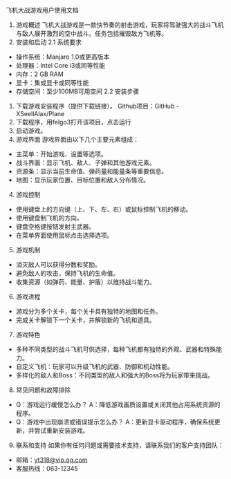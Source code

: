 飞机大战游戏用户使用文档
1. 游戏概述
飞机大战游戏是一款快节奏的射击游戏，玩家将驾驶强大的战斗飞机与敌人展开激烈的空中战斗。任务包括摧毁敌方飞机等。
2. 安装和启动
2.1 系统要求
- 操作系统：Manjaro 1.0或更高版本
- 处理器：Intel Core i3或同等性能
- 内存：2 GB RAM
- 显卡：集成显卡或同等性能
- 存储空间：至少100MB可用空间
2.2 安装步骤
1. 下载游戏安装程序（提供下载链接）。
Github项目：GitHub - XSeellAlax/Plane
2. 下载程序，用felgo3打开该项目，点击运行
3. 启动游戏。
3. 游戏界面
游戏界面由以下几个主要元素组成：
- 主菜单：开始游戏、设置等选项。
- 战斗界面：显示飞机、敌人、子弹和其他游戏元素。
- 资源条：显示当前生命值、弹药量和能量条等重要信息。
- 地图：显示玩家位置、目标位置和敌人分布情况。
4. 游戏控制
- 使用键盘上的方向键（上、下、左、右）或鼠标控制飞机的移动。
- 使用键盘制飞机的方向。
- 键盘空格键按钮发射主武器。
- 在菜单界面使用鼠标点击选择选项。
5. 游戏机制
- 消灭敌人可以获得分数和奖励。
- 避免敌人的攻击，保持飞机的生命值。
- 收集资源（如弹药、能量、护盾）以维持战斗能力。
6. 游戏进程
- 游戏分为多个关卡，每个关卡具有独特的地图和任务。
- 完成关卡解锁下一个关卡，并解锁新的飞机和道具。
7. 游戏特色
- 多种不同类型的战斗飞机可供选择，每种飞机都有独特的外观、武器和特殊能力。
- 自定义飞机：玩家可以升级飞机的武器、防御和机动性能。
- 多样化的敌人和Boss：不同类型的敌人和强大的Boss将为玩家带来挑战。
8. 常见问题和故障排除
- Q：游戏运行缓慢怎么办？
  A：降低游戏画质设置或关闭其他占用系统资源的程序。
- Q：游戏中出现崩溃或错误提示怎么办？
  A：更新显卡驱动程序，确保系统更新，并尝试重新安装游戏。
9. 联系和支持
如果你有任何问题或需要技术支持，请联系我们的客户支持团队：
- 邮箱：yt318@vip.qq.com
- 客服热线：063-12345
